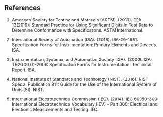 ## References


1. American Society for Testing and Materials (ASTM). (2019). E29-13(2019): Standard Practice for Using Significant Digits in Test Data to Determine Conformance with Specifications. ASTM International.

2. International Society of Automation (ISA). (2018). ISA-20-1981: Specification Forms for Instrumentation: Primary Elements and Devices. ISA.

3. Instrumentation, Systems, and Automation Society (ISA). (2006). ISA-TR20.00.01-2006: Specification Forms for Instrumentation: Technical Report. ISA.

4. National Institute of Standards and Technology (NIST). (2016). NIST Special Publication 811: Guide for the Use of the International System of Units (SI). NIST.

5. International Electrotechnical Commission (IEC). (2014). IEC 60050-300: International Electrotechnical Vocabulary (IEV) - Part 300: Electrical and Electronic Measurements and Testing. IEC.
